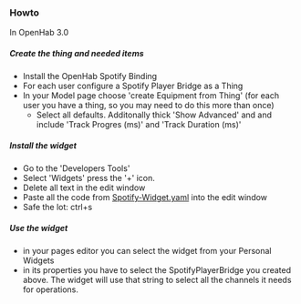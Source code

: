 ### Howto

In OpenHab 3.0

##### Create the thing and needed items
 * Install the OpenHab Spotify Binding
 * For each user configure a Spotify Player Bridge as a Thing
 * In your Model page choose 'create Equipment from Thing' (for each user you have a thing, so you may need to do this more than once)
     * Select all defaults. Additonally thick 'Show Advanced' and and include 'Track Progres (ms)' and 'Track Duration (ms)' 
 
 
##### Install the widget
 * Go to the 'Developers Tools'
 * Select 'Widgets' press the '+' icon.
 * Delete all text in the edit window
 * Paste all the code from [Spotify-Widget.yaml](https://github.com/Kolkman/OpenHab-Various/blob/main/OH3%20Widgets/Spotify%20Widget/Spotify-Widget.yaml) into the edit window
 * Safe the lot: ctrl+s
 
 ##### Use the widget
 * in your pages editor you can select the widget from your Personal Widgets
 * in its properties you have to select the SpotifyPlayerBridge you created above. The widget will use that string to select all the channels it needs for operations. 
